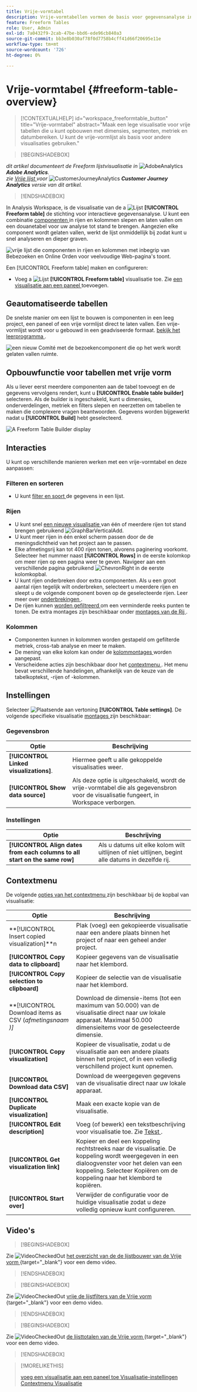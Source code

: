 ```yaml
---
title: Vrije-vormtabel
description: Vrije-vormtabellen vormen de basis voor gegevensanalyse in Workspace
feature: Freeform Tables
role: User, Admin
exl-id: 7a0432f9-2cab-47be-bbd6-ede96cb840a3
source-git-commit: bb3e8b030af78f0d7758b4cff41d66f20695e11e
workflow-type: tm+mt
source-wordcount: '726'
ht-degree: 0%

---
```


# Vrije-vormtabel {#freeform-table-overview}


<!-- markdownlint-disable MD034 -->

>[!CONTEXTUALHELP]
>id="workspace_freeformtable_button"
>title="Vrije-vormtabel"
>abstract="Maak een lege visualisatie voor vrije tabellen die u kunt opbouwen met dimensies, segmenten, metriek en datumbereiken. U kunt de vrije-vormlijst als basis voor andere visualisaties gebruiken."

<!-- markdownlint-enable MD034 -->


>[!BEGINSHADEBOX]

_dit artikel documenteert de Freeform lijstvisualisatie in_ ![ AdobeAnalytics ](/help/assets/icons/AdobeAnalytics.svg) _**Adobe Analytics**._<br/>_zie [ Vrije lijst ](https://experienceleague.adobe.com/en/docs/analytics-platform/using/cja-workspace/visualizations/freeform-table/freeform-table) voor_ ![ CustomerJourneyAnalytics ](/help/assets/icons/CustomerJourneyAnalytics.svg) _**Customer Journey Analytics** versie van dit artikel._

>[!ENDSHADEBOX]


In Analysis Workspace, is de visualisatie van de a ![ Lijst ](/help/assets/icons/Table.svg) **[!UICONTROL Freeform table]** de stichting voor interactieve gegevensanalyse. U kunt een combinatie [ componenten ](/help/analyze/analysis-workspace/components/analysis-workspace-components.md) in rijen en kolommen slepen en laten vallen om een douanetabel voor uw analyse tot stand te brengen. Aangezien elke component wordt gelaten vallen, werkt de lijst onmiddellijk bij zodat kunt u snel analyseren en dieper graven.

![ vrije lijst die componenten in rijen en kolommen met inbegrip van Bebezoeken en Online Orden voor veelvoudige Web-pagina&#39;s toont.](assets/opening-section.png)

Een [!UICONTROL Freeform table] maken en configureren:

* Voeg a ![ Lijst ](/help/assets/icons/Table.svg) **[!UICONTROL Freeform table]** visualisatie toe. Zie [ een visualisatie aan een paneel ](../freeform-analysis-visualizations.md#add-visualizations-to-a-panel) toevoegen.

## Geautomatiseerde tabellen

De snelste manier om een lijst te bouwen is componenten in een leeg project, een paneel of een vrije vormlijst direct te laten vallen. Een vrije-vormlijst wordt voor u gebouwd in een geadviseerde formaat. [ bekijk het leerprogramma ](https://experienceleague.adobe.com/en/docs/analytics-learn/tutorials/analysis-workspace/building-freeform-tables/auto-build-freeform-tables-in-analysis-workspace).

![ een nieuw Comité met de bezoekencomponent die op het werk wordt gelaten vallen ruimte.](assets/automated-table.png)

## Opbouwfunctie voor tabellen met vrije vorm

Als u liever eerst meerdere componenten aan de tabel toevoegt en de gegevens vervolgens rendert, kunt u **[!UICONTROL Enable table builder]** selecteren. Als de builder is ingeschakeld, kunt u dimensies, onderverdelingen, metriek en filters slepen en neerzetten om tabellen te maken die complexere vragen beantwoorden. Gegevens worden bijgewerkt nadat u **[!UICONTROL Build]** hebt geselecteerd.

![ A Freeform Table Builder display ](assets/table-builder.png)

## Interacties

U kunt op verschillende manieren werken met een vrije-vormtabel en deze aanpassen:

### Filteren en sorteren

* U kunt [ filter en soort ](filter-and-sort.md) de gegevens in een lijst.

### Rijen

* U kunt snel [ een nieuwe visualisatie ](../freeform-analysis-visualizations.md#visualize) van één of meerdere rijen tot stand brengen gebruikend ![ GraphBarVerticalAdd ](/help/assets/icons/GraphBarVerticalAdd.svg).
* U kunt meer rijen in één enkel scherm passen door de de meningsdichtheid van het project [ ](/help/analyze/analysis-workspace/build-workspace-project/view-density.md) aan te passen.
* Elke afmetingsrij kan tot 400 rijen tonen, alvorens paginering voorkomt. Selecteer het nummer naast **[!UICONTROL Rows]** in de eerste kolomkop om meer rijen op een pagina weer te geven. Navigeer aan een verschillende pagina gebruikend ![ ChevronRight ](/help/assets/icons/ChevronRight.svg) in de eerste kolomkopbal.
* U kunt rijen onderbreken door extra componenten. Als u een groot aantal rijen tegelijk wilt onderbreken, selecteert u meerdere rijen en sleept u de volgende component boven op de geselecteerde rijen. Leer meer over [ onderbrekingen ](/help/analyze/analysis-workspace/components/dimensions/t-breakdown-fa.md).
* De rijen kunnen [ worden gefiltreerd ](/help/analyze/analysis-workspace/visualizations/freeform-table/filter-and-sort.md) om een verminderde reeks punten te tonen. De extra montages zijn beschikbaar onder [ montages van de Rij ](/help/analyze/analysis-workspace/visualizations/freeform-table/column-row-settings/table-settings.md).

### Kolommen

* Componenten kunnen in kolommen worden gestapeld om gefilterde metriek, cross-tab analyse en meer te maken.
* De mening van elke kolom kan onder de [ kolommontages ](/help/analyze/analysis-workspace/visualizations/freeform-table/column-row-settings/column-settings.md) worden aangepast.
* Verscheidene acties zijn beschikbaar door het [ contextmenu ](/help/analyze/analysis-workspace/visualizations/freeform-analysis-visualizations.md#context-menu). Het menu bevat verschillende handelingen, afhankelijk van de keuze van de tabelkoptekst, -rijen of -kolommen.


## Instellingen

Selecteer ![ Plaatsende ](/help/assets/icons/Setting.svg) aan vertoning **[!UICONTROL Table settings]**. De volgende specifieke visualisatie [ montages ](../freeform-analysis-visualizations.md#settings) zijn beschikbaar:

### Gegevensbron

| Optie | Beschrijving |
|---|---|
| **[!UICONTROL Linked visualizations]**. | Hiermee geeft u alle gekoppelde visualisaties weer. |
| **[!UICONTROL Show data source]** | Als deze optie is uitgeschakeld, wordt de vrije-vormtabel die als gegevensbron voor de visualisatie fungeert, in Workspace verborgen. |

### Instellingen

| Optie | Beschrijving |
|---|---|
| **[!UICONTROL Align dates from each columns to all start on the same row]** | Als u datums uit elke kolom wilt uitlijnen of niet uitlijnen, begint alle datums in dezelfde rij. |


## Contextmenu

De volgende [ opties van het contextmenu ](../freeform-analysis-visualizations.md#context-menu) zijn beschikbaar bij de kopbal van visualisatie:

| Optie | Beschrijving |
| --- | --- |
| **[!UICONTROL Insert copied visualization]**n | Plak (voeg) een gekopieerde visualisatie naar een andere plaats binnen het project of naar een geheel ander project. |
| **[!UICONTROL Copy data to clipboard]** | Kopieer gegevens van de visualisatie naar het klembord. |
| **[!UICONTROL Copy selection to clipboard]** | Kopieer de selectie van de visualisatie naar het klembord. |
| **[!UICONTROL Download items as CSV (*afmetingsnaam *)]** | Download de dimensie-items (tot een maximum van 50.000) van de visualisatie direct naar uw lokale apparaat. Maximaal 50.000 dimensieitems voor de geselecteerde dimensie. |
| **[!UICONTROL Copy visualization]** | Kopieer de visualisatie, zodat u de visualisatie aan een andere plaats binnen het project, of in een volledig verschillend project kunt opnemen. |
| **[!UICONTROL Download data CSV]** | Download de weergegeven gegevens van de visualisatie direct naar uw lokale apparaat. |
| **[!UICONTROL Duplicate visualization]** | Maak een exacte kopie van de visualisatie. |
| **[!UICONTROL Edit description]** | Voeg (of bewerk) een tekstbeschrijving voor visualisatie toe. Zie [ Tekst ](../text.md). |
| **[!UICONTROL Get visualization link]** | Kopieer en deel een koppeling rechtstreeks naar de visualisatie. De koppeling wordt weergegeven in een dialoogvenster voor het delen van een koppeling. Selecteer Kopiëren om de koppeling naar het klembord te kopiëren. |
| **[!UICONTROL Start over]** | Verwijder de configuratie voor de huidige visualisatie zodat u deze volledig opnieuw kunt configureren. |



## Video&#39;s

>[!BEGINSHADEBOX]

Zie ![ VideoCheckedOut ](/help/assets/icons/VideoCheckedOut.svg) [ het overzicht van de de lijstbouwer van de Vrije vorm ](https://video.tv.adobe.com/v/31318?quality=12&learn=on){target="_blank"} voor een demo video.

>[!ENDSHADEBOX]

>[!BEGINSHADEBOX]

Zie ![ VideoCheckedOut ](/help/assets/icons/VideoCheckedOut.svg) [ vrije de lijstfilters van de Vrije vorm ](https://video.tv.adobe.com/v/23232?quality=12&learn=on){target="_blank"} voor een demo video.

>[!ENDSHADEBOX]

>[!BEGINSHADEBOX]

Zie ![ VideoCheckedOut ](/help/assets/icons/VideoCheckedOut.svg) [ de lijsttotalen van de Vrije vorm ](https://video.tv.adobe.com/v/29273?quality=12&learn=on){target="_blank"} voor een demo video.

>[!ENDSHADEBOX]


>[!MORELIKETHIS]
>
>[ voeg een visualisatie aan een paneel toe ](/help/analyze/analysis-workspace/visualizations/freeform-analysis-visualizations.md#add-visualizations-to-a-panel)
>[Visualisatie-instellingen ](/help/analyze/analysis-workspace/visualizations/freeform-analysis-visualizations.md#settings)
>[Contextmenu Visualisatie ](/help/analyze/analysis-workspace/visualizations/freeform-analysis-visualizations.md#context-menu)
>



